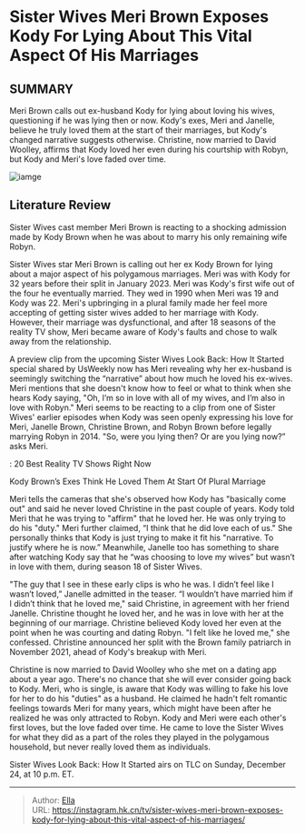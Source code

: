 # Sister Wives Meri Brown Exposes Kody For Lying About This Vital Aspect Of His Marriages


## SUMMARY 



  Meri Brown calls out ex-husband Kody for lying about loving his wives, questioning if he was lying then or now.   Kody&#39;s exes, Meri and Janelle, believe he truly loved them at the start of their marriages, but Kody&#39;s changed narrative suggests otherwise.   Christine, now married to David Woolley, affirms that Kody loved her even during his courtship with Robyn, but Kody and Meri&#39;s love faded over time.  

![iamge](https://static1.srcdn.com/wordpress/wp-content/uploads/2023/08/kody-brown-slams-mean-sister-wives-star-for-laughing-about-his-covid-19-diagnosis.png)

## Literature Review
Sister Wives cast member Meri Brown is reacting to a shocking admission made by Kody Brown when he was about to marry his only remaining wife Robyn.




Sister Wives star Meri Brown is calling out her ex Kody Brown for lying about a major aspect of his polygamous marriages. Meri was with Kody for 32 years before their split in January 2023. Meri was Kody&#39;s first wife out of the four he eventually married. They wed in 1990 when Meri was 19 and Kody was 22. Meri&#39;s upbringing in a plural family made her feel more accepting of getting sister wives added to her marriage with Kody. However, their marriage was dysfunctional, and after 18 seasons of the reality TV show, Meri became aware of Kody&#39;s faults and chose to walk away from the relationship.




A preview clip from the upcoming Sister Wives Look Back: How It Started special shared by UsWeekly now has Meri revealing why her ex-husband is seemingly switching the “narrative” about how much he loved his ex-wives. Meri mentions that she doesn&#39;t know how to feel or what to think when she hears Kody saying, &#34;Oh, I’m so in love with all of my wives, and I’m also in love with Robyn.&#34; Meri seems to be reacting to a clip from one of Sister Wives&#39; earlier episodes when Kody was seen openly expressing his love for Meri, Janelle Brown, Christine Brown, and Robyn Brown before legally marrying Robyn in 2014. &#34;So, were you lying then? Or are you lying now?” asks Meri.

 : 20 Best Reality TV Shows Right Now


 Kody Brown’s Exes Think He Loved Them At Start Of Plural Marriage 
          




Meri tells the cameras that she&#39;s observed how Kody has &#34;basically come out&#34; and said he never loved Christine in the past couple of years. Kody told Meri that he was trying to &#34;affirm&#34; that he loved her. He was only trying to do his &#34;duty.&#34; Meri further claimed, “I think that he did love each of us.&#34; She personally thinks that Kody is just trying to make it fit his &#34;narrative. To justify where he is now.” Meanwhile, Janelle too has something to share after watching Kody say that he “was choosing to love my wives” but wasn’t in love with them, during season 18 of Sister Wives.


 

&#34;The guy that I see in these early clips is who he was. I didn’t feel like I wasn’t loved,” Janelle admitted in the teaser. “I wouldn’t have married him if I didn’t think that he loved me,&#34; said Christine, in agreement with her friend Janelle. Christine thought he loved her, and he was in love with her at the beginning of our marriage. Christine believed Kody loved her even at the point when he was courting and dating Robyn. &#34;I felt like he loved me,&#34; she confessed. Christine announced her split with the Brown family patriarch in November 2021, ahead of Kody&#39;s breakup with Meri.




Christine is now married to David Woolley who she met on a dating app about a year ago. There&#39;s no chance that she will ever consider going back to Kody. Meri, who is single, is aware that Kody was willing to fake his love for her to do his &#34;duties&#34; as a husband. He claimed he hadn&#39;t felt romantic feelings towards Meri for many years, which might have been after he realized he was only attracted to Robyn. Kody and Meri were each other&#39;s first loves, but the love faded over time. He came to love the Sister Wives for what they did as a part of the roles they played in the polygamous household, but never really loved them as individuals.



Sister Wives Look Back: How It Started airs on TLC on Sunday, December 24, at 10 p.m. ET.






---

> Author: [Ella](https://instagram.hk.cn/)  
> URL: https://instagram.hk.cn/tv/sister-wives-meri-brown-exposes-kody-for-lying-about-this-vital-aspect-of-his-marriages/  

